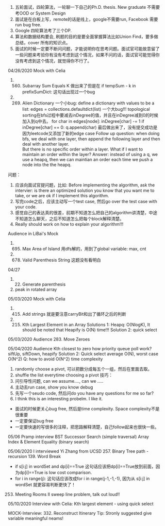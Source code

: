 1.	五轮面试，四轮算法，一轮聊一下自己的Ph.D. thesis. New graduate 不需要考OOD or System Design
2.	面试是在白板上写，remote的话是线上，google不需要run, Facebook 需要run bug free.
3.	Google 四轮算法考了三个DP.
4.	算法和数据结构要会, 刷题的目的是要全面掌握算法比如Union Find，要多做总结，cover 所有的知识点。
5.	面试的时候一定要不断问问题，才能说明你在思考问题。面试官可能故意留了一些问题来考验你有没有考虑到这个情况，如果不问的话，面试官可能觉得你没有考虑到这个情况，就觉得你不行了。




04/26/2020
Mock with Celia
1. 560. Subarray Sum Equals K
做出来了但是在 if tempSum - k in prefixSumDict: 这句话出现过一个bug
2. 269. Alien Dictionary
一个小bug: define a dictionary with values to be a list: edges = collections.defaultdict(list)
一个大bug!!! topological sorting在bfs过程中要减去inDegree的值，并且在inDegree减到0的时候加入到q中去。
            for char in edges[node]:
                inDegree[char] -= 1
                if inDegree[char] == 0:
                    q.append(char)
最后做出来了，没有提交成功是因为leetcode又添加了新的edge case
Follow up question: when doing bfs, we deal with one layer, then append the following layer and then deal with another layer.  
But there is no specific order within a layer.  What if I want to maintain an order within the layer?
Answer: instead of using a q, we use a heapq, then we can maintian an order each time we push a node into the the heapq.

问题：
1. 应该向面试官提问题，比如: Before implementing the algorithm, ask the intervier: is there an optimized solution you know that you want me 
to take, or we are ok if I implement this algorithm.
2. 写完code之后，应该主动写一个test case, 然后go over the test case with your code.
3. 感觉自己的表达真的很差，前期不知道怎么把自己的algorithm讲清楚，中途不知道怎么聊天，之后不知道怎么把每个block解释清楚。
4. Really should work on how to explain your algorithm!!!

Audience in LiBai's Mock
1. 695. Max Area of Island
用dfs解的，用到了global variable: max, cnt
2. 678. Valid Parenthesis String
这题没有看明白

04/27
1. 22. Generate parenthesis
2. peak in rotated array



05/03/2020
Mock with Celia
1. 415. Add strings
就是要注意carryBit和出了循环之后的判断
2. 215. Kth Largest Element in an Array
Solutions 1: Heapq: O(NlogK),  It should be noted that Heapify is O(N) time!!!
Solution 2: quick select
                        
05/03/2020
Audience
283. Move Zeroes
                        
05/04/2020
Audience
Kth closest to zero
how priority queue poll work? 
siftUp, siftDown, heapify
Solution 2: Quick select average O(N), worst case O(N^2)
Q: how to avoid O(N^2) time complexity
1. randomly choose a pivot, 可以把数分成每五个一组，然后在里面去取。
2. shuffle the list everytime choosing a pivot
技巧：
1. 问引导性问题, can we assume...., can we .....
2. 主动去run case, show you know debug
3. 先写一个seudo code, 然后问do you have any questions for me so far?
4. I think this is an interesting probelm. I like it.

 - 面试的时候更关心bug free, 然后是time complexity. Space complexity不是很重要
 - 一定要保证bug free
 - 一定要快速的写很多的注释，把思路解释清楚，自己follow起来也很快一些。
            
            
05/06 Pramp interview
BST Successor Search (simple traversal)
Array Index & Element Equality (binary search)


05/06/2020
I interviewed Yi Zhang from UCSD
257. Binary Tree path - recursion
139. Word Break
- if s[i:j] in wordSet and dp[i]==True 这句话应该把dp[i]==True放到前面，因为dp[i]==True is low cost comparison.
- for i in range(j): 这句话应该改成for i in range(j-1,-1,-1), 因为从 s[i:j] in wordSet 就更容易判断更快了！
253. Meeting Rooms II
sweep line problem, talk out loud!!


05/10/2020
Interview with Celia: Kth largest element - using quick select

MOCK-Interview: 332. Reconstruct Itinerary
Tip: Stronly suggested give variable meaningful neams!
            
            
            
            
